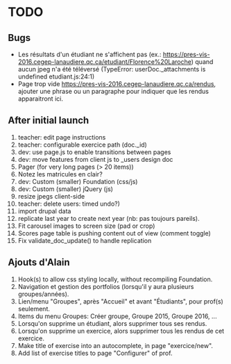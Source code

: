 # TODO

## Bugs
* Les résultats d'un étudiant ne s'affichent pas
(ex.: <https://pres-vis-2016.cegep-lanaudiere.qc.ca/etudiant/Florence%20Laroche>)
quand aucun jpeg n'a été téléversé (TypeError: userDoc._attachments is undefined
 etudiant.js:24:1)
* Page trop vide <https://pres-vis-2016.cegep-lanaudiere.qc.ca/rendus>,
ajouter une phrase ou un paragraphe pour indiquer que les rendus
apparaitront ici.

## After initial launch
1. teacher: edit page instructions
1. teacher: configurable exercice path (doc._id)
1. dev: use page.js to enable transitions between pages
1. dev: move features from client js to _users design doc
1. Pager (for very long pages (> 20 items))
1. Notez les matricules en clair?
1. dev: Custom (smaller) Foundation (css/js)
1. dev: Custom (smaller) jQuery (js)
1. resize jpegs client-side
1. teacher: delete users: timed undo?)
1. import drupal data
1. replicate last year to create next year (nb: pas toujours pareils).
1. Fit carousel images to screen size (pad or crop)
1. Scores page table is pushing content out of view (comment toggle)
1. Fix validate_doc_update() to handle replication

## Ajouts d'Alain
1. Hook(s) to allow css styling locally, without recompiling Foundation.
2. Navigation et gestion des portfolios (lorsqu'il y aura plusieurs groupes/années).
3. Lien/menu "Groupes", après "Accueil" et avant "Étudiants", pour prof(s) seulement.
4. Items du menu Groupes: Créer groupe, Groupe 2015, Groupe 2016, ...
5. Lorsqu'on supprime un étudiant, alors supprimer tous ses rendus.
6. Lorsqu'on supprime un exercice, alors supprimer tous les rendus de cet exercice.
7. Make title of exercise into an autocomplete, in page "exercice/new".
8. Add list of exercise titles to page "Configurer" of prof.

